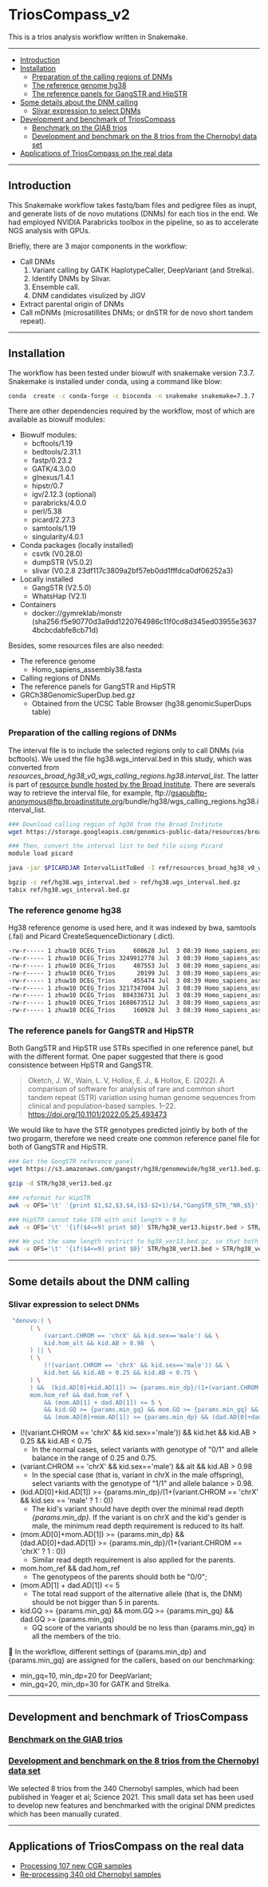 <!-- omit in toc -->
# TriosCompass_v2
This is a trios analysis workflow written in Snakemake.

---
- [Introduction](#introduction)
- [Installation](#installation)
  - [Preparation of the calling regions of DNMs](#preparation-of-the-calling-regions-of-dnms)
  - [The reference genome hg38](#the-reference-genome-hg38)
  - [The reference panels for GangSTR and HipSTR](#the-reference-panels-for-gangstr-and-hipstr)
- [Some details about the DNM calling](#some-details-about-the-dnm-calling)
  - [Slivar expression to select DNMs](#slivar-expression-to-select-dnms)
- [Development and benchmark of TriosCompass](#development-and-benchmark-of-trioscompass)
  - [Benchmark on the GIAB trios](#benchmark-on-the-giab-trios)
  - [Development and benchmark on the 8 trios from the Chernobyl data set](#development-and-benchmark-on-the-8-trios-from-the-chernobyl-data-set)
- [Applications of TriosCompass on the real data](#applications-of-trioscompass-on-the-real-data)


---

## Introduction

This Snakemake workflow takes fastq/bam files and pedigree files as inupt, and generate lists of de novo mutations (DNMs) for each tios in the end. We had employed NVIDIA Parabricks toolbox in the pipeline, so as to accelerate NGS analysis with GPUs.

Briefly, there are 3 major components in the workflow:
+ Call DNMs
  1. Variant calling by GATK HaplotypeCaller, DeepVariant (and Strelka).
  2. Identify DNMs by Slivar.
  3. Ensemble call. 
  4. DNM candidates visulized by JIGV 
+ Extract parental origin of DNMs
+ Call mDNMs (microsatillites DNMs; or dnSTR for de novo short tandem repeat).


---

## Installation

The workflow has been tested under biowulf with snakemake version 7.3.7.  Snakemake is installed under conda, using a command like blow:
```bash
conda  create -c conda-forge -c bioconda -n snakemake snakemake=7.3.7
```

There are other dependencies required by the workflow, most of which are available as biowulf modules:
+ Biowulf modules:
  + bcftools/1.19
  + bedtools/2.31.1
  + fastp/0.23.2
  + GATK/4.3.0.0
  + glnexus/1.4.1
  + hipstr/0.7
  + igv/2.12.3 (optional)
  + parabricks/4.0.0
  + perl/5.38
  + picard/2.27.3
  + samtools/1.19
  + singularity/4.0.1
+ Conda packages (locally installed)
  + csvtk (V0.28.0)
  + dumpSTR (V5.0.2)
  + slivar (V0.2.8 23df117c3809a2bf57eb0dd1fffdca0df06252a3)
+ Locally installed
  + GangSTR (V2.5.0)
  + WhatsHap (V2.1)
+ Containers
  + docker://gymreklab/monstr (sha256:f5e90770d3a9dd1220764986c11f0cd8d345ed03955e36374bcbcdabfe8cb71d)

Besides, some resources files are also needed:
+ The reference genome
  + Homo_sapiens_assembly38.fasta
+ Calling regions of DNMs
+ The reference panels for GangSTR and HipSTR
+ GRCh38GenomicSuperDup.bed.gz
  + Obtained from the UCSC Table Browser (hg38.genomicSuperDups table)
    

### Preparation of the calling regions of DNMs
The interval file is to include the selected regions only to call DNMs (via bcftools).  We used the file hg38.wgs_interval.bed in this study, which was converted from *resources_broad_hg38_v0_wgs_calling_regions.hg38.interval_list*. The latter is part of [resource bundle hosted by the Broad Institute](https://gatk.broadinstitute.org/hc/en-us/articles/360035890811-Resource-bundle). There are severals way to retrieve the interval file, for example, ftp://gsapubftp-anonymous@ftp.broadinstitute.org/bundle/hg38/wgs_calling_regions.hg38.interval_list.

```bash
### Download calling region of hg38 from the Broad Institute 
wget https://storage.googleapis.com/genomics-public-data/resources/broad/hg38/v0/wgs_calling_regions.hg38.interval_list -O ref/resources_broad_hg38_v0_wgs_calling_regions.hg38.interval_list

### Then, convert the interval list to bed file uisng Picard
module load picard 

java -jar $PICARDJAR IntervalListToBed -I ref/resources_broad_hg38_v0_wgs_calling_regions.hg38.interval_list -O ref/hg38.wgs_interval.bed

bgzip -c ref/hg38.wgs_interval.bed > ref/hg38.wgs_interval.bed.gz
tabix ref/hg38.wgs_interval.bed.gz


```

### The reference genome hg38
Hg38 reference genome is used here, and it was indexed by bwa, samtools (.fai) and Picard CreateSequenceDictionary (.dict).
```bash
-rw-r----- 1 zhuw10 DCEG_Trios     608628 Jul  3 08:39 Homo_sapiens_assembly38.dict
-rw-r----- 1 zhuw10 DCEG_Trios 3249912778 Jul  3 08:39 Homo_sapiens_assembly38.fasta
-rw-r----- 1 zhuw10 DCEG_Trios     487553 Jul  3 08:39 Homo_sapiens_assembly38.fasta.64.alt
-rw-r----- 1 zhuw10 DCEG_Trios      20199 Jul  3 08:39 Homo_sapiens_assembly38.fasta.64.amb
-rw-r----- 1 zhuw10 DCEG_Trios     455474 Jul  3 08:39 Homo_sapiens_assembly38.fasta.64.ann
-rw-r----- 1 zhuw10 DCEG_Trios 3217347004 Jul  3 08:39 Homo_sapiens_assembly38.fasta.64.bwt
-rw-r----- 1 zhuw10 DCEG_Trios  804336731 Jul  3 08:39 Homo_sapiens_assembly38.fasta.64.pac
-rw-r----- 1 zhuw10 DCEG_Trios 1608673512 Jul  3 08:39 Homo_sapiens_assembly38.fasta.64.sa
-rw-r----- 1 zhuw10 DCEG_Trios     160928 Jul  3 08:39 Homo_sapiens_assembly38.fasta.fai
```

### The reference panels for GangSTR and HipSTR
Both GangSTR and HipSTR use STRs specified in one reference panel, but with the different format.  One paper suggested that there is good consistence between HpSTR and GangSTR.
>Oketch, J. W., Wain, L. V, Hollox, E. J., & Hollox, E. (2022). A comparison of software for analysis of rare and common short tandem repeat (STR) variation using human genome sequences from clinical and population-based samples. 1–22. https://doi.org/10.1101/2022.05.25.493473


We would like to have the STR genotypes predicted jointly by both of the two progarm, therefore we need create one common reference panel file for both of GangSTR and HipSTR. 

```bash
### Get the GengSTR reference panel
wget https://s3.amazonaws.com/gangstr/hg38/genomewide/hg38_ver13.bed.gz -O STR/hg38_ver13.bed.gz

gzip -d STR/hg38_ver13.bed.gz

### reformat for HipSTR
awk -v OFS='\t' '{print $1,$2,$3,$4,($3-$2+1)/$4,"GangSTR_STR_"NR,$5}' STR/hg38_ver13.bed  >  STR/hg38_ver13.hipstr.bed

### HipSTR cannot take STR with unit length > 9 bp
awk -v OFS='\t' '{if($4<=9) print $0}' STR/hg38_ver13.hipstr.bed > STR/hg38_ver13.hipstr_9.bed

### We put the same length restrict to hg38_ver13.bed.gz, so that both of the two reference panels are consistent.
awk -v OFS='\t' '{if($4<=9) print $0}' STR/hg38_ver13.bed > STR/hg38_ver13.le9.bed
```

---

## Some details about the DNM calling
### Slivar expression to select DNMs
```bash
 "denovo:( \
      ( \
          (variant.CHROM == 'chrX' && kid.sex=='male') && \
          kid.hom_alt && kid.AB > 0.98  \
      ) || \
      ( \
          (!(variant.CHROM == 'chrX' && kid.sex=='male')) && \
          kid.het && kid.AB > 0.25 && kid.AB < 0.75 \
      ) \
      ) &&  (kid.AD[0]+kid.AD[1]) >= {params.min_dp}/(1+(variant.CHROM == 'chrX' && kid.sex == 'male' ? 1 : 0)) && \
      mom.hom_ref && dad.hom_ref \
          && (mom.AD[1] + dad.AD[1]) <= 5 \
          && kid.GQ >= {params.min_gq} && mom.GQ >= {params.min_gq} && dad.GQ >= {params.min_gq} \
          && (mom.AD[0]+mom.AD[1]) >= {params.min_dp} && (dad.AD[0]+dad.AD[1]) >= {params.min_dp}/(1+(variant.CHROM == 'chrX' ? 1 : 0))"
```

+ (!(variant.CHROM == 'chrX' && kid.sex=='male')) && kid.het && kid.AB > 0.25 && kid.AB < 0.75
  + In the normal cases, select variants with genotype of "0/1" and allele balance in the range of 0.25 and 0.75.
+ (variant.CHROM == 'chrX' && kid.sex=='male') && alt && kid.AB > 0.98
  + In the special case (that is, variant in chrX in the male offspring), select variants with the genotype of "1/1" and allele balance > 0.98.
+ (kid.AD[0]+kid.AD[1]) >= {params.min_dp}/(1+(variant.CHROM == 'chrX' && kid.sex == 'male' ? 1 : 0))
  + The kid's variant should have depth over the minimal read depth *{params.min_dp}*. If the variant is on chrX and the kid's gender is male, the minimum read depth requirement is reduced to its half.
+ (mom.AD[0]+mom.AD[1]) >= {params.min_dp} && (dad.AD[0]+dad.AD[1]) >= {params.min_dp}/(1+(variant.CHROM == 'chrX' ? 1 : 0))
  + Similar read depth requirement is also applied for the parents.
+ mom.hom_ref && dad.hom_ref
  + The genotypeos of the parents should both be "0/0";
+ (mom.AD[1] + dad.AD[1]) <= 5
  + The total read support of the alternative allele (that is, the DNM) should be not bigger than 5 in parents.
+ kid.GQ >= {params.min_gq} && mom.GQ >= {params.min_gq} && dad.GQ >= {params.min_gq}
  + GQ score of the variants should be no less than {params.min_gq} in all the members of the trio.

:bookmark: In the workflow, different settings of {params.min_dp} and {params.min_gq} are assigned for the callers, based on our benchmarking:
+ min_gq=10, min_dp=20 for DeepVariant;
+ min_gq=20, min_dp=30 for GATK and Strelka.


---

## Development and benchmark of TriosCompass
### [Benchmark on the GIAB trios](https://github.com/NCI-CGR/TriosCompass_v2/tree/GIAB_Trios)

### [Development and benchmark on the 8 trios from the Chernobyl data set](https://github.com/NCI-CGR/TriosCompass_v2/tree/8trios)

We selected 8 trios from the 340 Chernobyl samples, which had been published in Yeager et al; Science 2021. This small data set has been used to develop new features and benchmarked with the original DNM predictes which has been manually curated.

---

## Applications of TriosCompass on the real data
+ [Processing 107 new CGR samples](https://github.com/NCI-CGR/TriosCompass_v2/blob/main/Process_107_new_Chernobyl_data.md)
+ [Re-processing 340 old Chernobyl samples](https://github.com/NCI-CGR/TriosCompass_v2/tree/old_chernobyl?tab=readme-ov-file)


